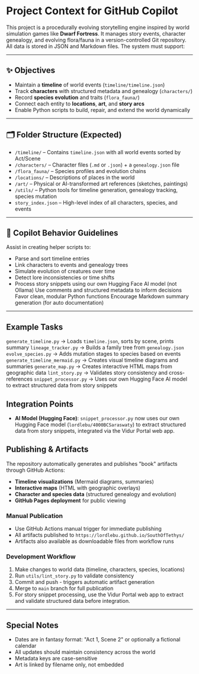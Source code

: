# Project Context for GitHub Copilot

This project is a procedurally evolving storytelling engine inspired by world simulation games like **Dwarf Fortress**. It manages story events, character genealogy, and evolving flora/fauna in a version-controlled Git repository. All data is stored in JSON and Markdown files. The system must support:

---

## ✨ Objectives

- Maintain a **timeline** of world events (`timeline/timeline.json`)
- Track **characters** with structured metadata and genealogy (`characters/`)
- Record **species evolution** and traits (`flora_fauna/`)
- Connect each entity to **locations**, **art**, and **story arcs**
- Enable Python scripts to build, repair, and extend the world dynamically

---

## 🗂️ Folder Structure (Expected)

- `/timeline/` – Contains `timeline.json` with all world events sorted by Act/Scene
- `/characters/` – Character files (`.md` or `.json`) + a `genealogy.json` file
- `/flora_fauna/` – Species profiles and evolution chains
- `/locations/` – Descriptions of places in the world
- `/art/` – Physical or AI-transformed art references (sketches, paintings)
- `/utils/` – Python tools for timeline generation, genealogy tracking, species mutation
- `story_index.json` – High-level index of all characters, species, and events

---

## 🧠 Copilot Behavior Guidelines

Assist in creating helper scripts to:
  - Parse and sort timeline entries
  - Link characters to events and genealogy trees
  - Simulate evolution of creatures over time
  - Detect lore inconsistencies or time shifts
  - Process story snippets using our own Hugging Face AI model (not Ollama)
Use comments and structured metadata to inform decisions
Favor clean, modular Python functions
Encourage Markdown summary generation (for auto documentation)

---

## Example Tasks

`generate_timeline.py` → Loads `timeline.json`, sorts by scene, prints summary
`lineage_tracker.py` → Builds a family tree from `genealogy.json`
`evolve_species.py` → Adds mutation stages to species based on events
`generate_timeline_mermaid.py` → Creates visual timeline diagrams and summaries
`generate_map.py` → Creates interactive HTML maps from geographic data
`lint_story.py` → Validates story consistency and cross-references
`snippet_processor.py` → Uses our own Hugging Face AI model to extract structured data from story snippets

## Integration Points

- **AI Model (Hugging Face)**: `snippet_processor.py` now uses our own Hugging Face model (`lordlebu/4000BCSaraswaty`) to extract structured data from story snippets, integrated via the Vidur Portal web app.

## Publishing & Artifacts

The repository automatically generates and publishes "book" artifacts through GitHub Actions:

- **Timeline visualizations** (Mermaid diagrams, summaries)
- **Interactive maps** (HTML with geographic overlays)
- **Character and species data** (structured genealogy and evolution)
- **GitHub Pages deployment** for public viewing

### Manual Publication
- Use GitHub Actions manual trigger for immediate publishing
- All artifacts published to `https://lordlebu.github.io/SouthOfTethys/`
- Artifacts also available as downloadable files from workflow runs

### Development Workflow
1. Make changes to world data (timeline, characters, species, locations)
2. Run `utils/lint_story.py` to validate consistency
3. Commit and push - triggers automatic artifact generation
4. Merge to `main` branch for full publication
5. For story snippet processing, use the Vidur Portal web app to extract and validate structured data before integration.

---

## Special Notes

- Dates are in fantasy format: "Act 1, Scene 2" or optionally a fictional calendar
- All updates should maintain consistency across the world
- Metadata keys are case-sensitive
- Art is linked by filename only, not embedded
